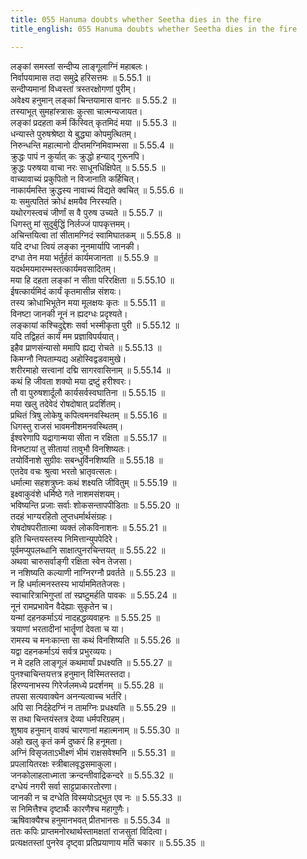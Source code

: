 ```yaml
---
title: 055 Hanuma doubts whether Seetha dies in the fire
title_english: 055 Hanuma doubts whether Seetha dies in the fire

---
```

<div class="audioEmbed"  caption="श्रीराम-हरिसीताराममूर्ति-घनपाठिभ्यां वचनम्" src="https://archive.org/download/Ramayana-recitation-Sriram-harisItArAmamUrti-Ghanapaati-v2/Kanda_5/Kanda_5_SK-055-Hanuma_doubts_whether_Seetha_dies_in_the_fire.mp3"></div>

  
लङ्कां समस्तां सन्दीप्य लाङ्गूलाग्निं महाबलः।  
निर्वापयामास तदा समुद्रे हरिसत्तमः ॥ 5.55.1 ॥   
सन्दीप्यमानां विध्वस्तां त्रस्तरक्षोगणां पुरीम्।  
अवेक्ष्य हनुमान् लङ्कां चिन्तयामास वानरः ॥ 5.55.2 ॥   
तस्याभूत् सुमहांस्त्रासः कुत्सा चात्मन्यजायत।  
लङ्कां प्रदहता कर्म किंस्वित् कृतमिदं मया ॥ 5.55.3 ॥   
धन्यास्ते पुरुषश्रेष्ठा ये बुद्ध्या कोपमुत्थितम्।  
निरुन्धन्ति महात्मानो दीप्तमग्निमिवाम्भसा ॥ 5.55.4 ॥   
क्रुद्धः पापं न कुर्यात् कः क्रुद्धो हन्याद् गुरूनपि।  
क्रुद्धः परुषया वाचा नरः साधूनधिक्षिपेत् ॥ 5.55.5 ॥   
वाच्यावाच्यं प्रकुपितो न विजानाति कर्हिचित्।  
नाकार्यमस्ति क्रुद्धस्य नावाच्यं विद्यते क्वचित् ॥ 5.55.6 ॥   
यः समुत्पतितं क्रोधं क्षमयैव निरस्यति।  
यथोरगस्त्वचं जीर्णां स वै पुरुष उच्यते ॥ 5.55.7 ॥   
धिगस्तु मां सुदुर्बुद्धिं निर्लज्जं पापकृत्तमम्।  
अचिन्तयित्वा तां सीतामग्निदं स्वामिघातकम् ॥ 5.55.8 ॥   
यदि दग्धा त्वियं लङ्का नूनमार्यापि जानकी।  
दग्धा तेन मया भर्तुर्हतं कार्यमजानता ॥ 5.55.9 ॥   
यदर्थमयमारम्भस्तत्कार्यमवसादितम्।  
मया हि दहता लङ्कां न सीता परिरक्षिता ॥ 5.55.10 ॥   
ईषत्कार्यमिदं कार्यं कृतमासीन्न संशयः।  
तस्य क्रोधाभिभूतेन मया मूलक्षयः कृतः ॥ 5.55.11 ॥   
विनष्टा जानकी नूनं न ह्यदग्धः प्रदृश्यते।  
लङ्कायां कश्चिदुद्देशः सर्वा भस्मीकृता पुरी ॥ 5.55.12 ॥   
यदि तद्विहतं कार्यं मम प्रज्ञाविपर्ययात्।  
इहैव प्राणसंन्यासो ममापि ह्यद्य रोचते ॥ 5.55.13 ॥   
किमग्नौ निपताम्यद्य अहोस्विद्वडवामुखे।  
शरीरमाहो सत्त्वानां दद्मि सागरवासिनाम् ॥ 5.55.14 ॥   
कथं हि जीवता शक्यो मया द्रष्टुं हरीश्वरः।  
तौ वा पुरुषशार्दूलौ कार्यसर्वस्वघातिना ॥ 5.55.15 ॥   
मया खलु तदेवेदं रोषदोषात् प्रदर्शितम्।  
प्रथितं त्रिषु लोकेषु कपित्वमनवस्थितम् ॥ 5.55.16 ॥   
धिगस्तु राजसं भावमनीशमनवस्थितम्।  
ईश्वरेणापि यद्रागान्मया सीता न रक्षिता ॥ 5.55.17 ॥   
विनष्टायां तु सीतायां तावुभौ विनशिष्यतः।  
तयोर्विनाशे सुग्रीवः सबन्धुर्विनशिष्यति ॥ 5.55.18 ॥   
एतदेव वचः श्रुत्वा भरतो भ्रातृवत्सलः।  
धर्मात्मा सहशत्रुघ्नः कथं शक्ष्यति जीवितुम् ॥ 5.55.19 ॥   
इक्ष्वाकुवंशे धर्मिष्ठे गते नाशमसंशयम्।  
भविष्यन्ति प्रजाः सर्वाः शोकसन्तापपीडिताः ॥ 5.55.20 ॥   
तदहं भाग्यरहितो लुप्तधर्मार्थसंग्रहः।  
रोषदोषपरीतात्मा व्यक्तं लोकविनाशनः ॥ 5.55.21 ॥   
इति चिन्तयस्तस्य निमित्तान्युपपेदिरे।  
पूर्वमप्युपलब्धानि साक्षात्पुनरचिन्तयत् ॥ 5.55.22 ॥   
अथवा चारुसर्वाङ्गी रक्षिता स्वेन तेजसा।  
न नशिष्यति कल्याणी नाग्निरग्नौ प्रवर्तते ॥ 5.55.23 ॥   
न हि धर्मात्मनस्तस्य भार्याममिततेजसः।  
स्वाचारित्राभिगुप्तां तां स्प्रष्टुमर्हति पावकः ॥ 5.55.24 ॥   
नूनं रामप्रभावेन वैदेह्याः सुकृतेन च।  
यन्मां दहनकर्माऽयं नादहद्धव्यवाहनः ॥ 5.55.25 ॥   
त्रयाणां भरतादीनां भार्तॄणां देवता च या।  
रामस्य च मनःकान्ता सा कथं विनशिष्यति ॥ 5.55.26 ॥   
यद्वा दहनकर्माऽयं सर्वत्र प्रभुरव्ययः।  
न मे दहति लाङ्गूलं कथमार्यां प्रधक्ष्यति ॥ 5.55.27 ॥   
पुनश्चाचिन्तयत्तत्र हनुमान् विस्मितस्तदा।  
हिरण्यनाभस्य गिरेर्जलमध्ये प्रदर्शनम् ॥ 5.55.28 ॥   
तपसा सत्यवाक्येन अनन्यत्वाच्च भर्तरि।  
अपि सा निर्दहेदग्निं न तामग्निः प्रधक्ष्यति ॥ 5.55.29 ॥   
स तथा चिन्तयंस्तत्र देव्या धर्मपरिग्रहम्।  
शुश्राव हनुमान् वाक्यं चारणानां महात्मनाम् ॥ 5.55.30 ॥   
अहो खलु कृतं कर्म दुष्करं हि हनूमता।  
अग्निं विसृजताऽभीक्ष्णं भीमं राक्षसवेश्मनि ॥ 5.55.31 ॥   
प्रपलायितरक्षः स्त्रीबालवृद्धसमाकुला।  
जनकोलाहलाध्माता क्रन्दन्तीवाद्रिकन्दरे ॥ 5.55.32 ॥   
दग्धेयं नगरी सर्वा साट्टप्राकारतोरणा।  
जानकी न च दग्धेति विस्मयोऽद्भुत एव नः ॥ 5.55.33 ॥   
स निमित्तैश्च दृष्टार्थैः कारणैश्च महागुणैः।  
ऋषिवाक्यैश्च हनुमानभवत् प्रीतभानसः ॥ 5.55.34 ॥   
ततः कपिः प्राप्तमनोरथार्थस्तामक्षतां राजसुतां विदित्वा।  
प्रत्यक्षतस्तां पुनरेव दृष्ट्वा प्रतिप्रयाणाय मतिं चकार ॥ 5.55.35 ॥   